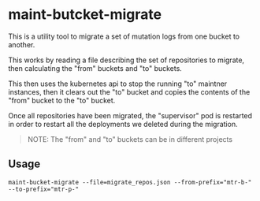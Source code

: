 # maint-butcket-migrate

This is a utility tool to migrate a set of mutation logs from one bucket to 
another.

This works by reading a file describing the set of repositories to migrate,
then calculating the "from" buckets and "to" buckets.

This then uses the kubernetes api to stop the running "to" maintner instances,
then it clears out the "to" bucket and copies the contents of the "from" bucket
to the "to" bucket.

Once all repositories have been migrated, the "supervisor" pod is restarted
in order to restart all the deployments we deleted during the migration.

> NOTE: The "from" and "to" buckets can be in different projects

## Usage

`maint-bucket-migrate --file=migrate_repos.json --from-prefix="mtr-b-"
--to-prefix="mtr-p-"`
